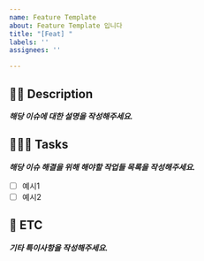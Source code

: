```yaml
---
name: Feature Template
about: Feature Template 입니다
title: "[Feat] "
labels: ''
assignees: ''

---
```


## 🫶🏻 Description
***해당 이슈에 대한 설명을 작성해주세요.***

## 🧑🏻‍💻 Tasks
***해당 이슈 해결을 위해 해야할 작업들 목록을 작성해주세요.***
- [ ] 예시1
- [ ] 예시2

## 🐳 ETC
***기타 특이사항을 작성해주세요.***
